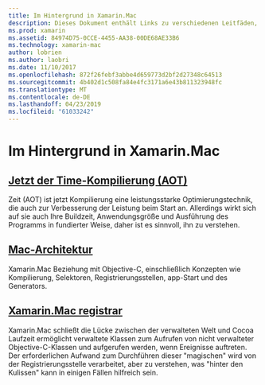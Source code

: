 ```yaml
---
title: Im Hintergrund in Xamarin.Mac
description: Dieses Dokument enthält Links zu verschiedenen Leitfäden, die die interne Funktionsweise von Xamarin.Mac zu beschreiben. Verknüpfte Dokumente werden vor der Time-Kompilierung, Xamarin.Mac-Architektur und der Registrierungsstelle Xamarin.Mac erläutert.
ms.prod: xamarin
ms.assetid: 84974D75-0CCE-4455-AA38-00DE68AE33B6
ms.technology: xamarin-mac
author: lobrien
ms.author: laobri
ms.date: 11/10/2017
ms.openlocfilehash: 872f26febf3abbe4d659773d2bf2d27348c64513
ms.sourcegitcommit: 4b402d1c508fa84e4fc3171a6e43b811323948fc
ms.translationtype: MT
ms.contentlocale: de-DE
ms.lasthandoff: 04/23/2019
ms.locfileid: "61033242"
---
```

# <a name="under-the-hood-in-xamarinmac"></a>Im Hintergrund in Xamarin.Mac

## <a name="ahead-of-time-compilation-aotaotmd"></a>[Jetzt der Time-Kompilierung (AOT)](aot.md)

Zeit (AOT) ist jetzt Kompilierung eine leistungsstarke Optimierungstechnik, die auch zur Verbesserung der Leistung beim Start an. Allerdings wirkt sich auf sie auch Ihre Buildzeit, Anwendungsgröße und Ausführung des Programms in fundierter Weise, daher ist es sinnvoll, ihn zu verstehen.

## <a name="mac-architecturearchitecturemd"></a>[Mac-Architektur](architecture.md)

Xamarin.Mac Beziehung mit Objective-C, einschließlich Konzepten wie Kompilierung, Selektoren, Registrierungsstellen, app-Start und des Generators.

## <a name="xamarinmac-registrarregistrarmd"></a>[Xamarin.Mac registrar](registrar.md)

Xamarin.Mac schließt die Lücke zwischen der verwalteten Welt und Cocoa Laufzeit ermöglicht verwaltete Klassen zum Aufrufen von nicht verwalteter Objective-C-Klassen und aufgerufen werden, wenn Ereignisse auftreten. Der erforderlichen Aufwand zum Durchführen dieser "magischen" wird von der Registrierungsstelle verarbeitet, aber zu verstehen, was "hinter den Kulissen" kann in einigen Fällen hilfreich sein.
